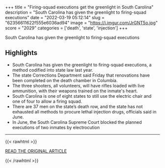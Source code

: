 +++
title = "Firing-squad executions get the greenlight in South Carolina"
description = "South Carolina has given the greenlight to firing-squad executions"
date = "2022-03-19 05:12:14"
slug = "62356611622f555e6036ad94"
image = "https://i.imgur.com/JrGNT5o.jpg"
score = "2029"
categories = ['death', 'state', 'injection']
+++

South Carolina has given the greenlight to firing-squad executions

## Highlights

- South Carolina has given the greenlight to firing-squad executions, a method codified into state law last year.
- The state Corrections Department said Friday that renovations have been completed on the death chamber in Columbia.
- The three shooters, all volunteers, will have rifles loaded with live ammunition, with their weapons trained on the inmate's heart.
- South Carolina is one of eight states to still use the electric chair and one of four to allow a firing squad.
- There are 37 men on the state’s death row, and the state has not exhausted all methods to procure lethal injection drugs, officials said in June.
- In June, the South Carolina Supreme Court blocked the planned executions of two inmates by electrocution

---

{{< rawhtml >}}
  <p class="article-category">
    <a target="_blank" href="https://abcnews.go.com/US/wireStory/firing-squad-executions-greenlight-south-carolina-83536553">READ THE ORIGINAL ARTICLE</a>
  </p>
{{< /rawhtml >}}
